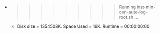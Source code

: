 * >>>>>>>>> Running inst-min-con-auto-log-root.sh ...
  * Disk size = 1354508K. Space Used = 16K. Runtime = 00:00:00:00.
